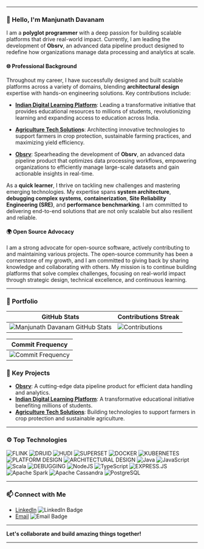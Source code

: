 

---

### 👋 Hello, I'm Manjunath Davanam

I am a **polyglot programmer** with a deep passion for building scalable platforms that drive real-world impact. Currently, I am leading the development of **Obsrv**, an advanced data pipeline product designed to redefine how organizations manage data processing and analytics at scale.

#### 🌐 Professional Background
Throughout my career, I have successfully designed and built scalable platforms across a variety of domains, blending **architectural design** expertise with hands-on engineering solutions. Key contributions include:

- **[Indian Digital Learning Platform](https://sunbird.org)**: Leading a transformative initiative that provides educational resources to millions of students, revolutionizing learning and expanding access to education across India.
  
- **[Agriculture Tech Solution](https://www.syngenta-us.com)s**: Architecting innovative technologies to support farmers in crop protection, sustainable farming practices, and maximizing yield efficiency.

- **[Obsrv](obsrv.sunbird.org)**: Spearheading the development of **Obsrv**, an advanced data pipeline product that optimizes data processing workflows, empowering organizations to efficiently manage large-scale datasets and gain actionable insights in real-time.

As a **quick learner**, I thrive on tackling new challenges and mastering emerging technologies. My expertise spans **system architecture**, **debugging complex systems**, **containerization**, **Site Reliability Engineering (SRE)**, and **performance benchmarking**. I am committed to delivering end-to-end solutions that are not only scalable but also resilient and reliable.

#### 🌍 Open Source Advocacy
I am a strong advocate for open-source software, actively contributing to and maintaining various projects. The open-source community has been a cornerstone of my growth, and I am committed to giving back by sharing knowledge and collaborating with others. My mission is to continue building platforms that solve complex challenges, focusing on real-world impact through strategic design, technical excellence, and continuous learning.

---


### 📂 Portfolio

| GitHub Stats | Contributions Streak |
| --- | --- |
| ![Manjunath Davanam GitHub Stats](https://github-readme-stats.vercel.app/api?username=manjudr&show_icons=true&theme=dark&hide=stars,issues) | ![Contributions](https://github-readme-streak-stats.herokuapp.com/?user=manjudr&theme=dark) |

| Commit Frequency |
| --- |
| ![Commit Frequency](https://github-readme-activity-graph.cyclic.app/graph?username=manjudr&custom_title=Commit%20Frequency&theme=github) |



### 🌟 Key Projects
- **[Obsrv](obsrv.sunbird.org)**: A cutting-edge data pipeline product for efficient data handling and analytics.
- **[Indian Digital Learning Platform](https://sunbird.org)**: A transformative educational initiative benefiting millions of students.
- **[Agriculture Tech Solutions](https://www.syngenta.com/en)**: Building technologies to support farmers in crop protection and sustainable agriculture.

---

### ⚙️ Top Technologies
<p>
<img alt="FLINK" src="https://img.shields.io/badge/Flink-E6526F?style=for-the-badge&logo=Apache%20Flink&logoColor=white"/>
<img alt="DRUID" src="https://img.shields.io/badge/Druid-13A3FF?style=for-the-badge&logo=Apache%20Druid&logoColor=white"/>
<img alt="HUDI" src="https://img.shields.io/badge/Hudi-FF5733?style=for-the-badge&logo=Apache%20Hudi&logoColor=white"/>
<img alt="SUPERSET" src="https://img.shields.io/badge/Superset-2A3E5F?style=for-the-badge&logo=Apache%20Superset&logoColor=white"/>
<img alt="DOCKER" src="https://img.shields.io/badge/Docker-2496ED?style=for-the-badge&logo=docker&logoColor=white"/>
<img alt="KUBERNETES" src="https://img.shields.io/badge/Kubernetes-326CE5?style=for-the-badge&logo=kubernetes&logoColor=white"/>
<img alt="PLATFORM DESIGN" src="https://img.shields.io/badge/Platform_Design-0052CC?style=for-the-badge&logo=blueprint&logoColor=white"/>
<img alt="ARCHITECTURAL DESIGN" src="https://img.shields.io/badge/Architectural_Design-6DB33F?style=for-the-badge&logo=architecture&logoColor=white"/>
<img alt="Java" src="https://img.shields.io/badge/java-%23ED8B00.svg?&style=for-the-badge&logo=java&logoColor=white"/>
<img alt="JavaScript" src="https://img.shields.io/badge/javascript%20-%23323330.svg?&style=for-the-badge&logo=javascript&logoColor=%23F7DF1E"/>
<img alt="Scala" src="https://img.shields.io/badge/Scala-DC322F?style=for-the-badge&logo=scala&logoColor=white"/>	
<img alt="DEBUGGING" src="https://img.shields.io/badge/Debugging-F7DF1E?style=for-the-badge&logo=javascript&logoColor=black"/>
<img alt="NodeJS" src="https://img.shields.io/badge/node.js%20-%2343853D.svg?&style=for-the-badge&logo=node.js&logoColor=white"/> 
<img alt="TypeScript" src="https://img.shields.io/badge/TypeScript-007ACC?style=for-the-badge&logo=typescript&logoColor=white"/> 
<img alt="EXPRESS.JS" src="https://img.shields.io/badge/Express.js-404D59?style=for-the-badge"/> 
<img alt="Apache Spark" src="https://img.shields.io/badge/-Apache%20Spark-red?style=for-the-badge&logo=apache%20spark&logoColor=white"/> 
<img alt="Apache Cassandra" src="https://img.shields.io/badge/-Apache%20Cassandra-0769AD?style=for-the-badge&logo=apache%20cassandra&logoColor=white"/> 
<img alt="PostgreSQL" src="https://img.shields.io/badge/PostgreSQL-316192?style=for-the-badge&logo=postgresql&logoColor=white"/>
</p>

---

### 📫 Connect with Me
- [LinkedIn](https://www.linkedin.com/in/manjunathdr/) ![LinkedIn Badge](https://img.shields.io/badge/-@Manju-0e76a8?style=flat&labelColor=0e76a8&logo=linkedin&logoColor=white)
- [Email](mailto:manjunathdavanam@gmail.com) ![Email Badge](https://img.shields.io/badge/-@Manju-c0392b?style=flat&labelColor=c0392b&logo=gmail&logoColor=white)

---

**Let's collaborate and build amazing things together!**

---
